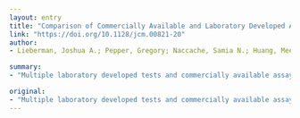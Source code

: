 ```yaml
---
layout: entry
title: "Comparison of Commercially Available and Laboratory Developed Assays for in vitro Detection of SARS-CoV-2 in Clinical Laboratories"
link: "https://doi.org/10.1128/jcm.00821-20"
author:
- Lieberman, Joshua A.; Pepper, Gregory; Naccache, Samia N.; Huang, Meei-Li; Jerome, Keith R.; Greninger, Alexander L.

summary:
- "Multiple laboratory developed tests and commercially available assays have emerged to meet diagnostic needs related to the SARS-CoV-2 pandemic. There is limited comparison data for these different testing platforms. The LDT and Cepheid Xpert Xpress SARS CoV-2 assay were the most sensitive. CDC-based LDT was the gold standard. We compared the analytical performance of a laboratory developed test (LDT) developed in our clinical laboratory based on CDC primer sets 169 nasopharyngeal swabs. Multiple lab developed tests."

original:
- "Multiple laboratory developed tests and commercially available assays have emerged to meet diagnostic needs related to the SARS-CoV-2 pandemic. To date, there is limited comparison data for these different testing platforms. We compared the analytical performance of a laboratory developed test (LDT) developed in our clinical laboratory based on CDC primer sets and four commercially available, FDA emergency use authorized assays for SARS-CoV-2 (Cepheid, DiaSorin, Hologic Panther, and Roche Cobas) on a total of 169 nasopharyngeal swabs. The LDT and Cepheid Xpert Xpress SARS-CoV-2 assays were the most sensitive assays for SARS-CoV-2 with 100% agreement across specimens. The Hologic Panther Fusion, DiaSorin Simplexa, and Roche Cobas 6800 only failed to detect positive specimens near the limit of detection of our CDC-based LDT assay. All assays were 100% specific, using our CDC-based LDT as the gold standard. Our results provide initial test performance characteristics for SARS-CoV-2 RT-PCR and highlight the importance of having multiple viral detection testing platforms available in a public health emergency."
---
```


